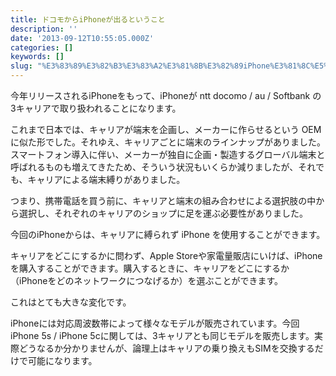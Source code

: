 ```yaml
---
title: ドコモからiPhoneが出るということ
description: ''
date: '2013-09-12T10:55:05.000Z'
categories: []
keywords: []
slug: "%E3%83%89%E3%82%B3%E3%83%A2%E3%81%8B%E3%82%89iPhone%E3%81%8C%E5%87%BA%E3%82%8B%E3%81%A8%E3%81%84%E3%81%86%E3%81%93%E3%81%A8"
---
```

今年リリースされるiPhoneをもって、iPhoneが ntt docomo / au / Softbank の3キャリアで取り扱われることになります。

これまで日本では、キャリアが端末を企画し、メーカーに作らせるという OEM に似た形でした。それゆえ、キャリアごとに端末のラインナップがありました。スマートフォン導入に伴い、メーカーが独自に企画・製造するグローバル端末と呼ばれるものも増えてきたため、そういう状況もいくらか減りましたが、それでも、キャリアによる端末縛りがありました。

つまり、携帯電話を買う前に、キャリアと端末の組み合わせによる選択肢の中から選択し、それぞれのキャリアのショップに足を運ぶ必要性がありました。

今回のiPhoneからは、キャリアに縛られず iPhone を使用することができます。

キャリアをどこにするかに問わず、Apple Storeや家電量販店にいけば、iPhoneを購入することができます。購入するときに、キャリアをどこにするか（iPhoneをどのネットワークにつなげるか）を選ぶことができます。

これはとても大きな変化です。

iPhoneには対応周波数帯によって様々なモデルが販売されています。今回 iPhone 5s / iPhone 5cに関しては、3キャリアとも同じモデルを販売します。実際どうなるか分かりませんが、論理上はキャリアの乗り換えもSIMを交換するだけで可能になります。